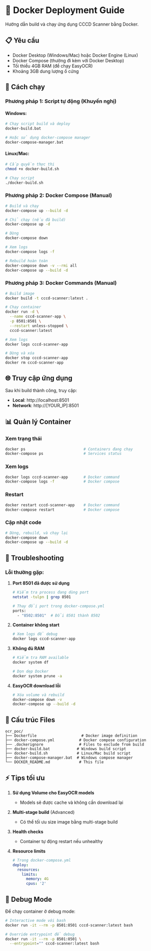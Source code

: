 # 🐳 Docker Deployment Guide

Hướng dẫn build và chạy ứng dụng CCCD Scanner bằng Docker.

## 📋 Yêu cầu

- Docker Desktop (Windows/Mac) hoặc Docker Engine (Linux)
- Docker Compose (thường đi kèm với Docker Desktop)
- Tối thiểu 4GB RAM (để chạy EasyOCR)
- Khoảng 3GB dung lượng ổ cứng

## 🚀 Cách chạy

### Phương pháp 1: Script tự động (Khuyến nghị)

#### Windows:
```bash
# Chạy script build và deploy
docker-build.bat

# Hoặc sử dụng docker-compose manager
docker-compose-manager.bat
```

#### Linux/Mac:
```bash
# Cấp quyền thực thi
chmod +x docker-build.sh

# Chạy script
./docker-build.sh
```

### Phương pháp 2: Docker Compose (Manual)

```bash
# Build và chạy
docker-compose up --build -d

# Chỉ chạy (nếu đã build)
docker-compose up -d

# Dừng
docker-compose down

# Xem logs
docker-compose logs -f

# Rebuild hoàn toàn
docker-compose down -v --rmi all
docker-compose up --build -d
```

### Phương pháp 3: Docker Commands (Manual)

```bash
# Build image
docker build -t cccd-scanner:latest .

# Chạy container
docker run -d \
  --name cccd-scanner-app \
  -p 8501:8501 \
  --restart unless-stopped \
  cccd-scanner:latest

# Xem logs
docker logs cccd-scanner-app

# Dừng và xóa
docker stop cccd-scanner-app
docker rm cccd-scanner-app
```

## 🌐 Truy cập ứng dụng

Sau khi build thành công, truy cập:
- **Local**: http://localhost:8501
- **Network**: http://[YOUR_IP]:8501

## 📊 Quản lý Container

### Xem trạng thái
```bash
docker ps                          # Containers đang chạy
docker-compose ps                  # Services status
```

### Xem logs
```bash
docker logs cccd-scanner-app       # Docker command
docker-compose logs -f             # Docker compose
```

### Restart
```bash
docker restart cccd-scanner-app    # Docker command
docker-compose restart             # Docker compose
```

### Cập nhật code
```bash
# Dừng, rebuild, và chạy lại
docker-compose down
docker-compose up --build -d
```

## 🔧 Troubleshooting

### Lỗi thường gặp:

1. **Port 8501 đã được sử dụng**
   ```bash
   # Kiểm tra process đang dùng port
   netstat -tulpn | grep 8501
   
   # Thay đổi port trong docker-compose.yml
   ports:
     - "8502:8501"  # Đổi 8501 thành 8502
   ```

2. **Container không start**
   ```bash
   # Xem logs để debug
   docker logs cccd-scanner-app
   ```

3. **Không đủ RAM**
   ```bash
   # Kiểm tra RAM available
   docker system df
   
   # Dọn dẹp Docker
   docker system prune -a
   ```

4. **EasyOCR download lỗi**
   ```bash
   # Xóa volume và rebuild
   docker-compose down -v
   docker-compose up --build -d
   ```

## 📁 Cấu trúc Files

```
ocr_poc/
├── Dockerfile                    # Docker image definition
├── docker-compose.yml           # Docker compose configuration
├── .dockerignore                # Files to exclude from build
├── docker-build.bat            # Windows build script
├── docker-build.sh             # Linux/Mac build script
├── docker-compose-manager.bat  # Windows compose manager
└── DOCKER_README.md             # This file
```

## ⚡ Tips tối ưu

1. **Sử dụng Volume cho EasyOCR models**
   - Models sẽ được cache và không cần download lại

2. **Multi-stage build** (Advanced)
   - Có thể tối ưu size image bằng multi-stage build

3. **Health checks**
   - Container tự động restart nếu unhealthy

4. **Resource limits**
   ```yaml
   # Trong docker-compose.yml
   deploy:
     resources:
       limits:
         memory: 4G
         cpus: '2'
   ```

## 🐛 Debug Mode

Để chạy container ở debug mode:

```bash
# Interactive mode với bash
docker run -it --rm -p 8501:8501 cccd-scanner:latest bash

# Override entrypoint để debug
docker run -it --rm -p 8501:8501 \
  --entrypoint="" cccd-scanner:latest bash
```